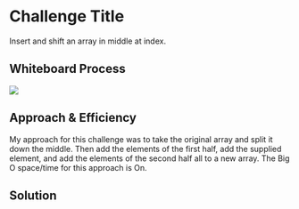 # Challenge Title
Insert and shift an array in middle at index.

## Whiteboard Process
![](./Screenshot%202024-04-02%20at%207.58.56 PM.png)

## Approach & Efficiency
My approach for this challenge was to take the original array and split it down the middle. Then add the elements of the first half, add the supplied element, and add the elements of the second half all to a new array. The Big O space/time for this approach is On.

## Solution
<!-- Show how to run your code, and examples of it in action -->

